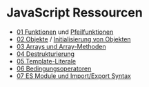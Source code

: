 # JavaScript Ressourcen

- [01 Funktionen](https://developer.mozilla.org/docs/Web/JavaScript/Guide/Functions) und [Pfeilfunktionen](https://developer.mozilla.org/docs/Web/JavaScript/Reference/Functions/Arrow_functions)
- [02 Objekte](https://developer.mozilla.org/docs/Web/JavaScript/Reference/Global_Objects/Object)
/ [Initialisierung von Objekten](https://developer.mozilla.org/de/docs/Web/JavaScript/Reference/Operators/Object_initializer)
- [03 Arrays und Array-Methoden](https://developer.mozilla.org/docs/Web/JavaScript/Reference/Global_Objects/Array)
- [04 Destrukturierung](https://developer.mozilla.org/docs/Web/JavaScript/Reference/Operators/Destructuring_assignment)
- [05 Template-Literale](https://developer.mozilla.org/docs/Web/JavaScript/Reference/Template_literals)
- [06 Bedingungsoperatoren](https://developer.mozilla.org/docs/Web/JavaScript/Reference/Operators/Conditional_Operator)
- [07 ES Module und Import/Export Syntax](https://developer.mozilla.org/docs/Web/JavaScript/Guide/Modules)